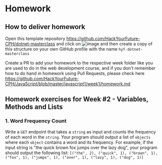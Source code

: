 # Homework

## How to deliver homework

Open this template repository https://github.com/HackYourFuture-CPH/dotnet-masterclass and click on ![image](https://user-images.githubusercontent.com/6642037/115988976-3796da80-a5bc-11eb-9184-554a2218b2ae.png) and then create a copy of this structure on your own GitHub profile with the name `hyf-dotnet-masterclass`

Create a PR to add your homework to the respective week folder like you are used to do in the web development course, and if you don't remember how to do hand in homework using Pull Requests, please check here https://github.com/HackYourFuture-CPH/JavaScript/blob/master/javascript1/week1/homework.md

## Homework exercises for Week #2 - Variables, Methods and Lists

### 1. Word Frequency Count
Write a `GET` endpoint that takes a `string` as input and counts the frequency of each word in the `string`. 
Your program should output a list of `objects` where each `object` contains a word and its frequency. 
For example, if the input string is "the quick brown fox jumps over the lazy dog", your program should output the following list:
`[("the", 2), ("quick", 1), ("brown", 1), ("fox", 1), ("jumps", 1), ("over", 1), ("lazy", 1), ("dog", 1)]`
